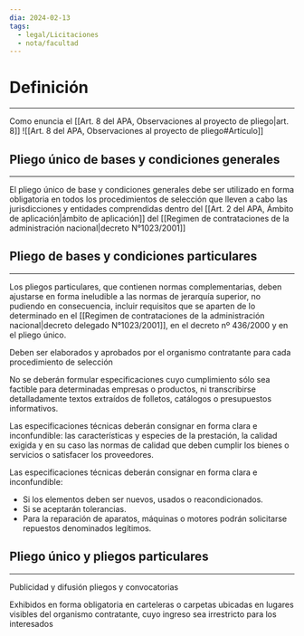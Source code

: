 ```yaml
---
dia: 2024-02-13
tags:
  - legal/Licitaciones
  - nota/facultad
---
```

# Definición
---
Como enuncia el [[Art. 8 del APA, Observaciones al proyecto de pliego|art. 8]]
![[Art. 8 del APA, Observaciones al proyecto de pliego#Artículo]]

## Pliego único de bases y condiciones generales
---
El pliego único de base y condiciones generales debe ser utilizado en forma obligatoria en todos los procedimientos de selección que lleven a cabo las jurisdicciones y entidades comprendidas dentro del [[Art. 2 del APA, Ámbito de aplicación|ámbito de aplicación]] del [[Regimen de contrataciones de la administración nacional|decreto N°1023/2001]]

## Pliego de bases y condiciones particulares
---
Los pliegos particulares, que contienen normas complementarias, deben ajustarse en forma ineludible a las normas de jerarquía superior, no pudiendo en consecuencia, incluir requisitos que se aparten de lo determinado en el [[Regimen de contrataciones de la administración nacional|decreto delegado N°1023/2001]], en el decreto nº 436/2000 y en el pliego único.

Deben ser elaborados y aprobados por el organismo contratante para cada procedimiento de selección

No se deberán formular especificaciones cuyo cumplimiento sólo sea factible para determinadas empresas o productos, ni transcribirse detalladamente textos extraídos de folletos, catálogos o presupuestos informativos.

Las especificaciones técnicas deberán consignar en forma clara e inconfundible: las características y especies de la prestación, la calidad exigida y en su caso las normas de calidad que deben cumplir los bienes o servicios o satisfacer los proveedores.

Las especificaciones técnicas deberán consignar en forma clara e inconfundible: 
* Si los elementos deben ser nuevos, usados o reacondicionados.
* Si se aceptarán tolerancias. 
* Para la reparación de aparatos, máquinas o motores podrán solicitarse repuestos denominados legítimos.

## Pliego único y pliegos particulares
---
Publicidad y difusión pliegos y convocatorias
	
Exhibidos en forma obligatoria en carteleras o carpetas ubicadas en lugares visibles del organismo contratante, cuyo ingreso sea irrestricto para los interesados

